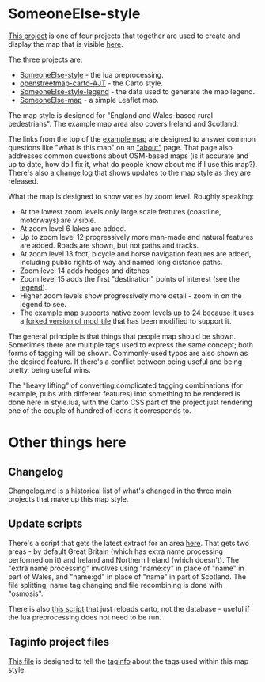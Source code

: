 SomeoneElse-style
=================
[This project](https://github.com/SomeoneElseOSM/SomeoneElse-style) is one of four projects that together are used to create and display the map that is visible [here](https://map.atownsend.org.uk/maps/map/map.html).

The three projects are:

* [SomeoneElse-style](https://github.com/SomeoneElseOSM/SomeoneElse-style) - the lua preprocessing.
* [openstreetmap-carto-AJT](https://github.com/SomeoneElseOSM/openstreetmap-carto-AJT) - the Carto style.
* [SomeoneElse-style-legend](https://github.com/SomeoneElseOSM/SomeoneElse-style-legend) - the data used to generate the map legend.
* [SomeoneElse-map](https://github.com/SomeoneElseOSM/SomeoneElse-map) - a simple Leaflet map.

The map style is designed for "England and Wales-based rural pedestrians".  The example map area also covers Ireland and Scotland.

The links from the top of the [example map](https://map.atownsend.org.uk/maps/map/map.html) are designed to answer common questions like "what is this map" on an ["about"](https://map.atownsend.org.uk/maps/map/about.html) page.  That page also addresses common questions about OSM-based maps (is it accurate and up to date, how do I fix it, what do people know about me if I use this map?).  There's also a [change log](https://map.atownsend.org.uk/maps/map/changelog.html) that shows updates to the map style as they are released.

What the map is designed to show varies by zoom level.  Roughly speaking:

* At the lowest zoom levels only large scale features (coastline, motorways) are visible.
* At zoom level 6 lakes are added.
* Up to zoom level 12 progressively more man-made and natural features are added.  Roads are shown, but not paths and tracks.
* At zoom level 13 foot, bicycle and horse navigation features are added, including public rights of way and named long distance paths.
* Zoom level 14 adds hedges and ditches
* Zoom level 15 adds the first "destination" points of interest (see the [legend](https://map.atownsend.org.uk/maps/map/map.html#zoom=15&lat=-24.99388&lon=135.18359)).
* Higher zoom levels show progressively more detail - zoom in on the legend to see.
* The [example map](https://map.atownsend.org.uk/maps/map/map.html) supports native zoom levels up to 24 because it uses a [forked version of mod_tile](https://github.com/SomeoneElseOSM/mod_tile/tree/zoom) that has been modified to support it.

The general principle is that things that people map should be shown.  Sometimes there are multiple tags used to express the same concept; both forms of tagging will be shown.  Commonly-used typos are also shown as the desired feature.  If there's a conflict between being useful and being pretty, being useful wins.

The "heavy lifting" of converting complicated tagging combinations (for example, pubs with different features) into something to be rendered is done here in style.lua, with the Carto CSS part of the project just rendering one of the couple of hundred of icons it corresponds to.

# Other things here

## Changelog

[Changelog.md](https://github.com/SomeoneElseOSM/SomeoneElse-style/blob/master/changelog.md) is a historical list of what's changed in the three main projects that make up this map style.

## Update scripts

There's a script that gets the latest extract for an area [here](https://github.com/SomeoneElseOSM/SomeoneElse-style/blob/master/update_render.sh).  That gets two areas - by default Great Britain (which has extra name processing performed on it) and Ireland and Northern Ireland (which doesn't). The "extra name processing" involves using "name:cy" in place of "name" in part of Wales, and "name:gd" in place of "name" in part of Scotland.  The file splitting, name tag changing and file recombining is done with "osmosis".

There is also [this script](https://github.com/SomeoneElseOSM/SomeoneElse-style/blob/master/update_carto.sh) that just reloads carto, not the database - useful if the lua preprocessing does not need to be run.

## Taginfo project files

[This file](https://github.com/SomeoneElseOSM/SomeoneElse-style/blob/master/taginfo.json) is designed to tell the [taginfo](https://github.com/taginfo/taginfo-projects) about the tags used within this map style.



